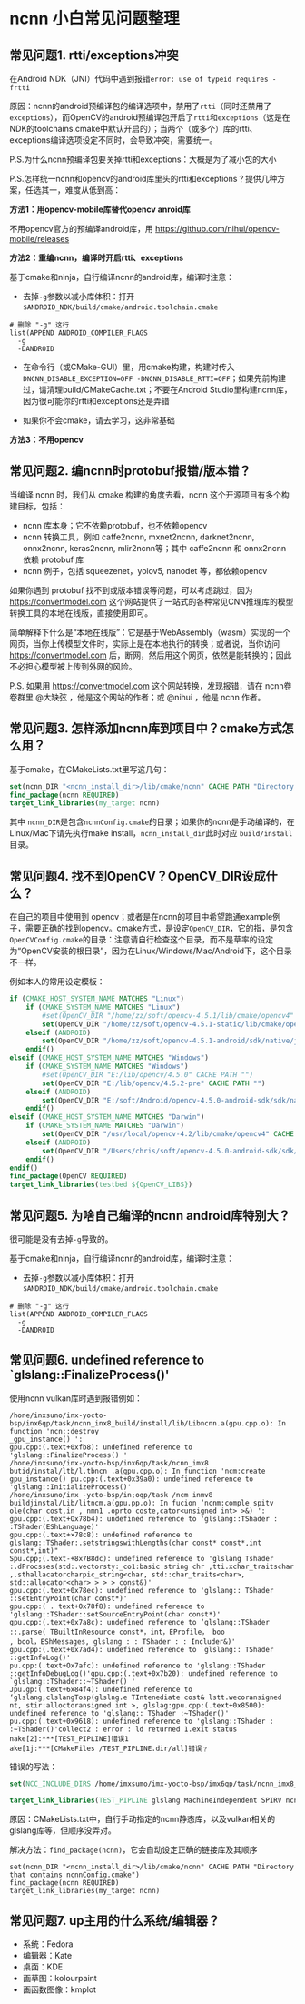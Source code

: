 # ncnn 小白常见问题整理

## 常见问题1. rtti/exceptions冲突

在Android NDK（JNI）代码中遇到报错`error: use of typeid requires -frtti`

原因：ncnn的android预编译包的编译选项中，禁用了`rtti`（同时还禁用了`exceptions`），而OpenCV的android预编译包开启了`rtti`和`exceptions`（这是在NDK的toolchains.cmake中默认开启的）；当两个（或多个）库的rtti、exceptions编译选项设定不同时，会导致冲突，需要统一。

P.S.为什么ncnn预编译包要关掉rtti和exceptions：大概是为了减小包的大小

P.S.怎样统一ncnn和opencv的android库里头的rtti和exceptions？提供几种方案，任选其一，难度从低到高：

**方法1：用opencv-mobile库替代opencv anroid库**

不用opencv官方的预编译android库，用 https://github.com/nihui/opencv-mobile/releases

**方法2：重编ncnn，编译时开启rtti、exceptions**

基于cmake和ninja，自行编译ncnn的android库，编译时注意：
- 去掉`-g`参数以减小库体积：打开`$ANDROID_NDK/build/cmake/android.toolchain.cmake`
```
# 删除 "-g" 这行
list(APPEND ANDROID_COMPILER_FLAGS
  -g
  -DANDROID
```

- 在命令行（或CMake-GUI）里，用cmake构建，构建时传入`-DNCNN_DISABLE_EXCEPTION=OFF -DNCNN_DISABLE_RTTI=OFF`；如果先前构建过，请清理build/CMakeCache.txt；不要在Android Studio里构建ncnn库，因为很可能你的rtti和exceptions还是弄错

- 如果你不会cmake，请去学习，这非常基础

**方法3：不用opencv**

## 常见问题2. 编ncnn时protobuf报错/版本错？

当编译 ncnn 时，我们从 cmake 构建的角度去看，ncnn 这个开源项目有多个构建目标，包括：
- ncnn 库本身；它不依赖protobuf，也不依赖opencv
- ncnn 转换工具，例如 caffe2ncnn, mxnet2ncnn, darknet2ncnn, onnx2ncnn, keras2ncnn, mlir2ncnn等；其中 caffe2ncnn 和 onnx2ncnn 依赖 protobuf 库
- ncnn 例子，包括 squeezenet，yolov5, nanodet 等，都依赖opencv

如果你遇到 protobuf 找不到或版本错误等问题，可以考虑跳过，因为 https://convertmodel.com 这个网站提供了一站式的各种常见CNN推理库的模型转换工具的本地在线版，直接使用即可。

简单解释下什么是“本地在线版”：它是基于WebAssembly（wasm）实现的一个网页，当你上传模型文件时，实际上是在本地执行的转换；或者说，当你访问 https://convertmodel.com 后，断网，然后用这个网页，依然是能转换的；因此不必担心模型被上传到外网的风险。


P.S. 如果用 https://convertmodel.com 这个网站转换，发现报错，请在 ncnn卷卷群里 @大缺弦 ，他是这个网站的作者；或 @nihui ，他是 ncnn 作者。


## 常见问题3. 怎样添加ncnn库到项目中？cmake方式怎么用？

基于cmake，在CMakeLists.txt里写这几句：
```cmake
set(ncnn_DIR "<ncnn_install_dir>/lib/cmake/ncnn" CACHE PATH "Directory that contains ncnnConfig.cmake")
find_package(ncnn REQUIRED)
target_link_libraries(my_target ncnn)
```
其中 `ncnn_DIR`是包含`ncnnConfig.cmake`的目录；如果你的ncnn是手动编译的，在Linux/Mac下请先执行make install，`ncnn_install_dir`此时对应 `build/install` 目录。

## 常见问题4. 找不到OpenCV？OpenCV_DIR设成什么？

在自己的项目中使用到 opencv；或者是在ncnn的项目中希望跑通example例子，需要正确的找到opencv。cmake方式，是设定`OpenCV_DIR`，它的指，是包含`OpenCVConfig.cmake`的目录：注意请自行检查这个目录，而不是草率的设定为“OpenCV安装的根目录”，因为在Linux/Windows/Mac/Android下，这个目录不一样。

例如本人的常用设定模板：
```cmake
if (CMAKE_HOST_SYSTEM_NAME MATCHES "Linux")
    if (CMAKE_SYSTEM_NAME MATCHES "Linux")
        #set(OpenCV_DIR "/home/zz/soft/opencv-4.5.1/lib/cmake/opencv4" CACHE PATH "") # shared
        set(OpenCV_DIR "/home/zz/soft/opencv-4.5.1-static/lib/cmake/opencv4" CACHE PATH "") # static
    elseif (ANDROID)
        set(OpenCV_DIR "/home/zz/soft/opencv-4.5.1-android/sdk/native/jni" CACHE PATH "")
    endif()
elseif (CMAKE_HOST_SYSTEM_NAME MATCHES "Windows")
    if (CMAKE_SYSTEM_NAME MATCHES "Windows")
        #set(OpenCV_DIR "E:/lib/opencv/4.5.0" CACHE PATH "")
        set(OpenCV_DIR "E:/lib/opencv/4.5.2-pre" CACHE PATH "")
    elseif (ANDROID)
        set(OpenCV_DIR "E:/soft/Android/opencv-4.5.0-android-sdk/sdk/native/jni" CACHE PATH "")
    endif()
elseif (CMAKE_HOST_SYSTEM_NAME MATCHES "Darwin")
    if (CMAKE_SYSTEM_NAME MATCHES "Darwin")
        set(OpenCV_DIR "/usr/local/opencv-4.2/lib/cmake/opencv4" CACHE PATH "")
    elseif (ANDROID)
        set(OpenCV_DIR "/Users/chris/soft/opencv-4.5.0-android-sdk/sdk/native/jni" CACHE PATH "")
    endif()
endif()
find_package(OpenCV REQUIRED)
target_link_libraries(testbed ${OpenCV_LIBS})
```

## 常见问题5. 为啥自己编译的ncnn android库特别大？

很可能是没有去掉`-g`导致的。

基于cmake和ninja，自行编译ncnn的android库，编译时注意：
- 去掉`-g`参数以减小库体积：打开`$ANDROID_NDK/build/cmake/android.toolchain.cmake`
```
# 删除 "-g" 这行
list(APPEND ANDROID_COMPILER_FLAGS
  -g
  -DANDROID
```

## 常见问题6. undefined reference to `glslang::FinalizeProcess()'
使用ncnn vulkan库时遇到报错例如：
```
/hone/inxsuno/inx-yocto-bsp/inx6qp/task/ncnn_inx8_build/install/lib/Libncnn.a(gpu.cpp.o): In function 'ncn::destroy
_gpu_instance() ':
gpu.cpp:(.text+0xfb8): undefined reference to 'glslang::FinalizeProcess() '
/hone/inxsuno/inx-yocto-bsp/inx6qp/task/ncnn_imx8 butid/instal/ltb/l.tbncn .a(gpu.cpp.o): In function 'ncm:create gpu_instance() pu.cpp:(.text+0x39a0): undefined reference to 'glslang::InitializeProcess()'
/hone/inxsuno/inx -ycto-bsp/in;oqp/task /ncm inmv8 buildjinstal/Lib/litncm.a(gpu.pp.o): In fucion ‘ncnm:comple spitv ole(char cost,in , nmn1 .oprto coste,cator<unsigned int> >&) ':
gpu.cpp:(.text+Ox78b4): undefined reference to 'glslang::TShader : :TShader(EShLanguage)'
gpu.cpp:(.text+×78c8): undefined reference to glslang::TShader:.setstringswithLengths(char const* const*,int const*,int)"
Spu.cpp;(.text-+8x7B8dc): undefined reference to 'glslang Tshader :.dProcsses(std:.vectorsty:_co1:basic string chr ,tti.xchar_traitschar ,.sthallacatorcharpic_string<char, std::char_traits<char>, std::allocator<char> > > > const&)'
gpu.cpp:(.text+0x78ec): undefined reference to 'glslang:: TShader ::setEntryPoint(char const*)'
gpu.cpp:( . text+0x78f8): undefined reference to 'glslang::TShader::setSourceEntryPoint(char const*)'
gpu.cpp:(.text+0x7a8c): undefined reference to ‘glslang::TShader ::.parse( TBuiltInResource const*，int，EProfile， boo
, bool，EShMessages, glslang : : TShader : : Includer&)'
gpu.cpp:(.text+0x7ad4): undefined reference to `glslang:: TShader ::getInfoLog()'
pu.cpp:(.text+Ox7afc): undefined reference to 'glslang::TShader ::getInfoDebugLog()'gpu.cpp:(.text+0x7b20): undefined reference to `glslang::TShader::~TShader() '
Jpu.gp:(.text+6x84f4): undefined reference to ‘glslang;clslangTosp(glslng.e TIntenediate cost& lstt.wecoransigned nt, stir:alloctoransigned int >, glslag:gpu.cpp:(.text+0x8500): undefined reference to 'glslang:: TShader :~TShader()'
pu.cpp:(.text+0x9618): undefined reference to 'glslang::TShader : :~TShader()'collect2 : error : ld returned 1.exit status
nake[2]:***[TEST_PIPLINE]错误1
ake[1j:***[CMakeFiles /TEST_PIPLINE.dir/all]错误﹖
```

错误的写法：
```cmake
set(NCC_INCLUDE_DIRS /home/imxsumo/imx-yocto-bsp/imx6qp/task/ncnn_imx8_build/install/include/ncnn)

target_link_libraries(TEST_PIPLINE glslang MachineIndependent SPIRV ncnn ${OpenCV_LIBS} ${FT_LIBS} pthread g2d gomp vulkan)
```


原因：CMakeLists.txt中，自行手动指定的ncnn静态库，以及vulkan相关的glslang库等，但顺序没弄对。

解决方法：`find_package(ncnn)`，它会自动设定正确的链接库及其顺序
```
set(ncnn_DIR "<ncnn_install_dir>/lib/cmake/ncnn" CACHE PATH "Directory that contains ncnnConfig.cmake")
find_package(ncnn REQUIRED)
target_link_libraries(my_target ncnn)
```

## 常见问题7. up主用的什么系统/编辑器？

- 系统：Fedora
- 编辑器：Kate
- 桌面：KDE
- 画草图：kolourpaint
- 画函数图像：kmplot
